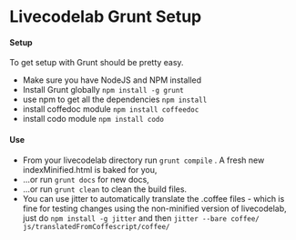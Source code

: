 Livecodelab Grunt Setup
=====================

#### Setup ####

To get setup with Grunt should be pretty easy.

 * Make sure you have NodeJS and NPM installed
 * Install Grunt globally ```npm install -g grunt```
 * use npm to get all the dependencies ```npm install```
 * install coffedoc module ```npm install coffeedoc```
 * install codo module ```npm install codo```

#### Use ####

 * From your livecodelab directory run ```grunt compile``` . A fresh new indexMinified.html is baked for you,
 * ...or run ```grunt docs``` for new docs,
 * ...or run ```grunt clean``` to clean the build files.
 * You can use jitter to automatically translate the .coffee files - which is fine for testing changes using the non-minified version of livecodelab, just do ```npm install -g jitter``` and then ```jitter --bare coffee/ js/translatedFromCoffescript/coffee/```
